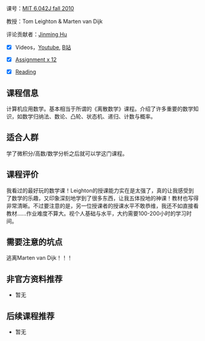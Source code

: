 课号：[MIT 6.042J fall 2010](https://ocw.mit.edu/courses/electrical-engineering-and-computer-science/6-042j-mathematics-for-computer-science-fall-2010/)

教授：Tom Leighton & Marten van Dijk

评论贡献者：[Jinming Hu](https://conanhujinming.github.io/)

- [X] Videos，[Youtube](https://www.youtube.com/watch?v=L3LMbpZIKhQ&list=PLB7540DEDD482705B), [B站](https://search.bilibili.com/all?keyword=6.042j&from_source=webtop_search&spm_id_from=333.851)

- [X] [Assignment x 12](https://ocw.mit.edu/courses/electrical-engineering-and-computer-science/6-042j-mathematics-for-computer-science-fall-2010/assignments/)
- [X] [Reading](https://ocw.mit.edu/courses/electrical-engineering-and-computer-science/6-042j-mathematics-for-computer-science-fall-2010/readings/)

## 课程信息

计算机应用数学。基本相当于所谓的《离散数学》课程。介绍了许多重要的数学知识，如数学归纳法、数论、凸轮、状态机、递归、计数与概率。

## 适合人群

学了微积分/高数/数学分析之后就可以学这门课程。

## 课程评价

我看过的最好玩的数学课！Leighton的授课能力实在是太强了，真的让我感受到了数学的乐趣，又印象深刻地学到了很多东西，让我五体投地的神课！教材也写得非常清晰。不过要注意的是，另一位授课者的授课水平不敢恭维，我还不如直接看教材......作业难度不算大。视个人基础与水平，大约需要100-200小时的学习时间。

## 需要注意的坑点

逃离Marten van Dijk！！！

## 非官方资料推荐

- 暂无

## 后续课程推荐

- 暂无